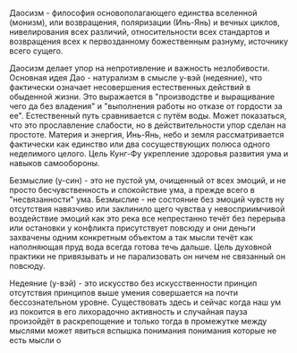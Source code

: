 Даосизм - философия основополагающего единства вселенной (монизм), или возвращения, поляризации (Инь-Янь) и вечных циклов, нивелирования всех различий, относительности всех стандартов и возвращения всех к первозданному божественным разнуму, источнику всего сущего.

Даосизм делает упор на непротивление и важность незлобивости. Основная идея Дао - натурализм в смысле у-вэй (недеяние), что фактически означает несовершения естественных действий в обыденной жизни. Это выражается в "производстве и выращивание чего да без владения" и  "выполнения работы но отказе от гордости за ее".
Естественный путь сравнивается с путём воды. Может показаться, что это прославление слабости, но в действительности упор сделан на простоте. Материя и энергия, Инь-Янь, небо и земля рассматривается фактически как единство или два сосуществующих полюса одного неделимого целого.
Цель Кунг-Фу укрепление здоровья развития ума и навыков самообороны. 

Безмыслие (у-син) -  это не пустой ум, очищенный от всех эмоций, и не просто бесчувственность и спокойствие ума, а прежде всего в "несвязанности" ума. Безмыслие - не состояние без эмоций чувств ну отсутствия навязчиво или заклинило щего чувства у невосприимчивой воздействие эмоций как это река все непрестанно течёт без перерыва или остановки у конфликта присутствует повсюду и они деньги захвачены одним конкретным объектом а так мысли течёт как наполняющая пруд вода всегда готова течь дальше.
Цель духовной практики не привязывать и не парализовать он ничем не связанный он повсюду.

Недеяние (у-вэй) - это искусство без искусственности принцип отсутствия принципов выше умения совершается на почти бессознательном уровне.
Существовать здесь и сейчас когда наш ум из покоится в его лихорадочно активность и случайная пауза произойдёт в раскрепощение и только тогда в промежутке между мыслями может явиться вспышка понимания понимания которые не есть мысли о